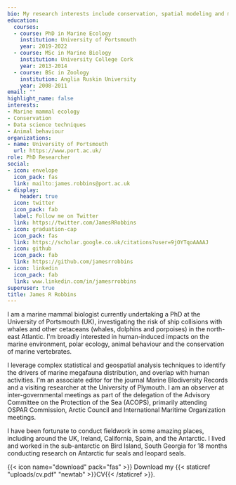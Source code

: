 ```yaml
---
bio: My research interests include conservation, spatial modeling and marine mammal ecology. 
education:
  courses:
  - course: PhD in Marine Ecology
    institution: University of Portsmouth
    year: 2019-2022
  - course: MSc in Marine Biology
    institution: University College Cork
    year: 2013-2014
  - course: BSc in Zoology
    institution: Anglia Ruskin University
    year: 2008-2011
email: ""
highlight_name: false
interests:
- Marine mammal ecology
- Conservation
- Data science techniques
- Animal behaviour
organizations:
- name: University of Portsmouth
  url: https://www.port.ac.uk/
role: PhD Researcher
social:
- icon: envelope
  icon_pack: fas
  link: mailto:james.robbins@port.ac.uk
- display:
    header: true
  icon: twitter
  icon_pack: fab
  label: Follow me on Twitter
  link: https://twitter.com/JamesRRobbins
- icon: graduation-cap
  icon_pack: fas
  link: https://scholar.google.co.uk/citations?user=9jOYTqoAAAAJ
- icon: github
  icon_pack: fab
  link: https://github.com/jamesrrobbins
- icon: linkedin
  icon_pack: fab
  link: www.linkedin.com/in/jamesrrobbins
superuser: true
title: James R Robbins
---
```


I am a marine mammal biologist currently undertaking a PhD at the University of Portsmouth (UK), investigating the risk of ship collisions with whales and other cetaceans (whales, dolphins and porpoises) in the north-east Atlantic. I'm broadly interested in human-induced impacts on the marine environment, polar ecology, animal behaviour and the conservation of marine vertebrates.

I leverage complex statistical and geospatial analysis techniques to identify the drivers of marine megafauna distribution, and overlap with human activities. I'm an associate editor for the journal Marine BIodiversity Records and a visiting researcher at the University of Plymouth. I am an observer at inter-governmental meetings as part of the delegation of the Advisory Committee on the Protection of the Sea (ACOPS), primarily attending OSPAR Commission, Arctic Council and International Maritime Organization meetings.

I have been fortunate to conduct fieldwork in some amazing places, including around the UK, Ireland, California, Spain, and the Antarctic. I lived and worked in the sub-antarctic on Bird Island, South Georgia for 18 months conducting research on Antarctic fur seals and leopard seals.

{{< icon name="download" pack="fas" >}} Download my {{< staticref "uploads/cv.pdf" "newtab" >}}CV{{< /staticref >}}.
